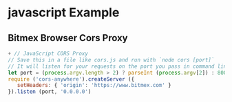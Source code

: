 # javascript Example 
 ## Bitmex Browser Cors Proxy 

 ```javascript
 + // JavaScript CORS Proxy
// Save this in a file like cors.js and run with `node cors [port]`
// It will listen for your requests on the port you pass in command line or port 8080 by default
let port = (process.argv.length > 2) ? parseInt (process.argv[2]) : 8080 // default
require ('cors-anywhere').createServer ({
    setHeaders: { 'origin': 'https://www.bitmex.com' }
}).listen (port, '0.0.0.0')
 
```